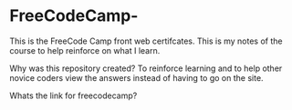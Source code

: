 # FreeCodeCamp-
This is the FreeCode Camp front web certifcates. This is my notes of the course to help reinforce on what I learn. 

Why was this repository created?
To reinforce learning and to help other novice coders view the answers instead of having to go on the site.

Whats the link for freecodecamp?

<a href="freecodecamp.com" target="_blank">


